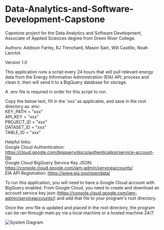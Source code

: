 # Data-Analytics-and-Software-Development-Capstone

Capstone project for the Data Analytics and Software Development, Associate of Applied Sciences degree from Green River College.

Authors: Addison Farley, RJ Trenchard, Mason Sain, Will Castillo, Noah Lanctot

Version 1.0

This application runs a script every 24 hours that will pull relevant energy data from the Energy Information Administration (EIA) API, process and clean it, then will send it to a BigQuery database for storage.

A .env file is required in order for this script to run. 

Copy the below text, fill in the 'xxx' as applicable, and save in the root directory as .env:
<br />
KEY_PATH = "xxx"<br />
API_KEY = "xxx"<br />
PROJECT_ID = "xxx"<br />
DATASET_ID = "xxx"<br />
TABLE_ID = "xxx"

Helpful links:
<br />
Google Cloud Authentication: https://cloud.google.com/bigquery/docs/authentication/service-account-file<br />
Google Cloud BigQuery Service Key JSON: https://console.cloud.google.com/iam-admin/serviceaccounts/<br />
EIA API Registration: https://www.eia.gov/opendata/

To run this application, you will need to have a Google Cloud account with BigQuery enabled. From Google Cloud, you need to create and download an account service key json (https://console.cloud.google.com/iam-admin/serviceaccounts/) and add that file to your program's root directory.

Once the .env file is updated and placed in the root directory, the program can be ran through main.py via a local machine or a hosted machine 24/7.

![System Diagram](https://github.com/AddisonFarley/SDEV-280-Capstone/assets/93640684/be911ae9-fa23-4860-b27a-48c698645905)
